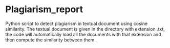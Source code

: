 # Plagiarism_report
Python script to detect plagiarism in textual document using cosine similarity. The textual document is given in the directory with extension .txt, the code will automatically load all the documents with that extension and then compute the similarity between them.
